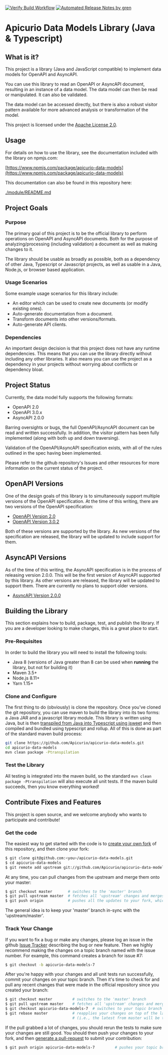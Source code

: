 [![Verify Build Workflow](https://github.com/Apicurio/apicurio-data-models/workflows/Verify%20Build%20Workflow/badge.svg)](https://github.com/Apicurio/apicurio-data-models/actions?query=workflow%3A%22Verify+Build+Workflow%22)
[![Automated Release Notes by gren](https://img.shields.io/badge/%F0%9F%A4%96-release%20notes-00B2EE.svg)](https://github-tools.github.io/github-release-notes/)

# Apicurio Data Models Library (Java & Typescript)

## What is it?
This project is a library (Java and JavaScript compatible) to implement data models for OpenAPI and AsyncAPI.

You can use this library to read an OpenAPI or AsyncAPI document, resulting in an instance of a data model. 
The data model can then be read or manipulated. It can also be validated.

The data model can be accessed directly, but there is also a robust visitor pattern available for more 
advanced analysis or transformation of the model.

This project is licensed under the [Apache License 2.0](LICENSE).

## Usage
For details on how to use the library, see the documentation included with the library on
npmjs.com:

  [https://www.npmjs.com/package/apicurio-data-models](https://www.npmjs.com/package/apicurio-data-models)

This documentation can also be found in this repository here:

  [./module/README.md](https://github.com/Apicurio/apicurio-data-models/blob/master/module/README.md)

## Project Goals

### Purpose
The primary goal of this project is to be the official library to perform operations on OpenAPI and 
AsyncAPI documents.  Both for the purpose of analyzing/processing (including validation) a document 
as well as making changes to it.

The library should be usable as broadly as possible, both as a dependency of other Java, Typescript or
Javascript projects, as well as usable in a Java, Node.js, or browser based application.

### Usage Scenarios
Some example usage scenarios for this library include:
 
* An editor which can be used to create new documents (or modify existing ones).
* Auto-generate documentation from a document.
* Transform documents into other versions/formats.
* Auto-generate API clients.

### Dependencies
An important design decision is that this project does not have any runtime dependencies.  This means that 
you can use the library directly without including any other libraries. It also means you can use the 
project as a dependency in your projects without worrying about conflicts or dependency bloat.

## Project Status
Currently, the data model fully supports the following formats:

* OpenAPI 2.0
* OpenAPI 3.0.x
* AsyncAPI 2.0.0

Barring oversights or bugs, the full OpenAPI/AsyncAPI document can be read and written successfully.  In 
addition, the visitor pattern has been fully implemented (along with both up and down traversing).

Validation of the OpenAPI/AsyncAPI specification exists, with all of the rules outlined in the spec having 
been implemented.

Please refer to the github repository's Issues and other resources for more information on the
current status of the project.

## OpenAPI Versions
One of the design goals of this library is to simultaneously support multiple versions of the OpenAPI
specification.  At the time of this writing, there are two versions of the OpenAPI specification:

* [OpenAPI Version 2.0](https://github.com/OAI/OpenAPI-Specification/blob/master/versions/2.0.md)
* [OpenAPI Version 3.0.2](https://github.com/OAI/OpenAPI-Specification/blob/master/versions/3.0.2.md)

Both of these versions are supported by the library.  As new versions of the specification are 
released, the library will be updated to include support for them.

## AsyncAPI Versions
As of the time of this writing, the AsyncAPI specification is in the process of releasing version 2.0.0.
This will be the first version of AsyncAPI supported by this library.  As other versions are released,
the library will be updated to support them.  There are currently no plans to support older versions.

* [AsyncAPI Version 2.0.0](https://www.asyncapi.com/docs/specifications/2.0.0/)

## Building the Library
This section explains how to build, package, test, and publish the library.  If you are a developer
looking to make changes, this is a great place to start.

### Pre-Requisites
In order to build the library you will need to install the following tools:

* Java 8 (versions of Java greater than 8 can be used when **running** the library, but not for building it)
* Maven 3.5+
* Node.js 8.11+
* Yarn 1.15+

### Clone and Configure
The first thing to do (obviously) is clone the repository.  Once you've cloned the git repository,
you can use maven to build the library into its two forms:  a Java JAR and a javascript library module.
This library is written using Java, but is then [transpiled from Java into Typescript using jsweet](http://www.jsweet.org/)
and then compiled and bundled using typescript and rollup.  All of this is done as part of the standard
maven build process:

```bash
git clone https://github.com/Apicurio/apicurio-data-models.git
cd apicurio-data-models
mvn clean package -Ptranspilation
```

### Test the Library
All testing is integrated into the maven build, so the standard `mvn clean package -Ptranspilation` will also execute
all unit tests.  If the maven build succeeds, then you know everything worked!


## Contribute Fixes and Features
This project is open source, and we welcome anybody who wants to participate and contribute!

### Get the code
The easiest way to get started with the code is to [create your own fork](http://help.github.com/forking/)
of this repository, and then clone your fork:

```bash
$ git clone git@github.com:<you>/apicurio-data-models.git
$ cd apicurio-data-models
$ git remote add upstream git://github.com/Apicurio/apicurio-data-models.git
```

At any time, you can pull changes from the upstream and merge them onto your master:

```bash
$ git checkout master       # switches to the 'master' branch
$ git pull upstream master  # fetches all 'upstream' changes and merges 'upstream/master' onto your 'master' branch
$ git push origin           # pushes all the updates to your fork, which should be in-sync with 'upstream'
```

The general idea is to keep your 'master' branch in-sync with the 'upstream/master'.

### Track Your Change
If you want to fix a bug or make any changes, please log an issue in the github 
[Issue Tracker](https://github.com/Apicurio/apicurio-data-models/issues) describing the bug or new 
feature. Then we highly recommend making the changes on a topic branch named with the issue 
number. For example, this command creates a branch for issue #7:

```bash
$ git checkout -b apicurio-data-models-7
```

After you're happy with your changes and all unit tests run successfully, commit your changes 
on your topic branch. Then it's time to check for and pull any recent changes that were made in
the official repository since you created your branch:

```bash
$ git checkout master         # switches to the 'master' branch
$ git pull upstream master    # fetches all 'upstream' changes and merges 'upstream/master' onto your 'master' branch
$ git checkout apicurio-data-models-7  # switches to your topic branch
$ git rebase master           # reapplies your changes on top of the latest in master
                              # (i.e., the latest from master will be the new base for your changes)
```

If the pull grabbed a lot of changes, you should rerun the tests to make sure your changes are 
still good.  You should then push your changes to your fork, and then 
[generate a pull-request](http://help.github.com/pull-requests/) to submit your contribution:

```bash
$ git push origin apicurio-data-models-7         # pushes your topic branch into your public fork
```
